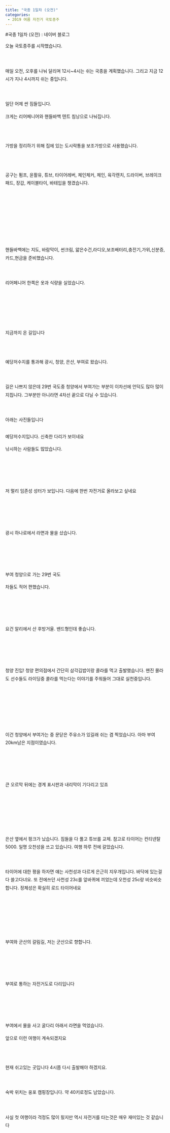 ```yaml
---
title: "국종 1일차 (오전)"
categories:
 - 2019 여름 자전거 국토종주
---
```

#국종 1일차 (오전) : 네이버 블로그
<div class="wrap_rabbit pcol2 _param(1) _postViewArea221568734656" id="post-view221568734656">
<!-- Rabbit HTML --><div class="se-viewer se-theme-default" lang="ko-KR">
<!-- SE_DOC_HEADER_END -->
<div class="se-main-container">
<div class="se-component se-text se-l-default" id="SE-70ac5d70-9574-11e9-b916-510e45e33c70">
<div class="se-component-content">
<div class="se-section se-section-text se-l-default">
<div class="se-module se-module-text"><!-- SE-TEXT { --><p class="se-text-paragraph se-text-paragraph-align-" id="SE-cd93a4c9-9578-11e9-b916-fb7c67facc2d" style="line-height:1.8;"><span class="se-fs- se-ff-" id="SE-f0e3417f-9578-11e9-b916-93fc4c76f9e1" style="">오늘 국토종주를 시작했습니다.</span></p><!-- } SE-TEXT --><!-- SE-TEXT { --><p class="se-text-paragraph se-text-paragraph-align-" id="SE-cd93a4ca-9578-11e9-b916-21fd375de911" style="line-height:1.8;"><span class="se-fs- se-ff-" id="SE-f0e34180-9578-11e9-b916-8d48695a73b2" style="">​</span></p><!-- } SE-TEXT --><!-- SE-TEXT { --><p class="se-text-paragraph se-text-paragraph-align-" id="SE-cd93a4cb-9578-11e9-b916-e550786c0b76" style="line-height:1.8;"><span class="se-fs- se-ff-" id="SE-f0e34181-9578-11e9-b916-517109d19d25" style="">매일 오전, 오후를 나눠 달리며 12시~4시는 쉬는 국종을 계획했습니다. 그리고 지금 12시가 지나 4시까지 쉬는 중입니다.</span></p><!-- } SE-TEXT --><!-- SE-TEXT { --><p class="se-text-paragraph se-text-paragraph-align-" id="SE-cd93a4cc-9578-11e9-b916-93d128e01814" style="line-height:1.8;"><span class="se-fs- se-ff-" id="SE-f0e34182-9578-11e9-b916-279fa4c99f57" style="">​</span></p><!-- } SE-TEXT --><!-- SE-TEXT { --><p class="se-text-paragraph se-text-paragraph-align-" id="SE-cd93a4cd-9578-11e9-b916-6d3f665ee169" style="line-height:1.8;"><span class="se-fs- se-ff-" id="SE-f0e36893-9578-11e9-b916-b532edc3ffe7" style="">일단 어제 싼 짐들입니다.</span></p><!-- } SE-TEXT --><!-- SE-TEXT { --><p class="se-text-paragraph se-text-paragraph-align-" id="SE-ca3e1099-9578-11e9-b916-89c071687af5" style="line-height:1.8;"><span class="se-fs- se-ff-" id="SE-f0e36894-9578-11e9-b916-5dc8eb824347" style="">크게는 리어페니어와 핸들바백 텐트 침낭으로 나눠집니다.</span></p><!-- } SE-TEXT --></div>
</div>
</div>
</div> <div class="se-component se-image se-l-default" id="SE-6f2e970b-9574-11e9-b916-593839b1abb2">
<div class="se-component-content se-component-content-fit">
<div class="se-section se-section-image se-l-default se-section-align-">
<a class="se-module se-module-image __se_image_link __se_link" data-linkdata='{"id" : "SE-6f2e970b-9574-11e9-b916-593839b1abb2", "src" : "https://postfiles.pstatic.net/MjAxOTA2MjNfMjYw/MDAxNTYxMjY3NzY0MDE5.tsZNor87NUztt7p4k_Q4Jb5D3yaNSoIHESNFOvZ61HAg.9hQ6IzOU3wivWzb40ZtzPUpx8XrFfLVrT4DrSitHlTkg.JPEG.dls32208/20190622_230708.jpg", "linkUse" : "false", "link" : ""}' data-linktype="img" href="#" onclick="return false;" style=" ">
<img alt="" class="se-image-resource" data-height="506" data-lazy-src="https://postfiles.pstatic.net/MjAxOTA2MjNfMjYw/MDAxNTYxMjY3NzY0MDE5.tsZNor87NUztt7p4k_Q4Jb5D3yaNSoIHESNFOvZ61HAg.9hQ6IzOU3wivWzb40ZtzPUpx8XrFfLVrT4DrSitHlTkg.JPEG.dls32208/20190622_230708.jpg?type=w966" data-width="900" src="https://raw.githubusercontent.com/rage147-OwO/rage147-OwO.github.io/master/_images/images/2023-01-18국종 1일차 (오전)/0.jpg">
</a> </div>
</div>
</div> <div class="se-component se-text se-l-default" id="SE-e794bbeb-9574-11e9-b916-03cc31fae914">
<div class="se-component-content">
<div class="se-section se-section-text se-l-default">
<div class="se-module se-module-text"><!-- SE-TEXT { --><p class="se-text-paragraph se-text-paragraph-align-" id="SE-ca3ed3eb-9578-11e9-b916-c9d22a446337" style="line-height:1.8;"><span class="se-fs- se-ff-" id="SE-f0e3ddc5-9578-11e9-b916-35224829ff65" style="">​</span></p><!-- } SE-TEXT --><!-- SE-TEXT { --><p class="se-text-paragraph se-text-paragraph-align-" id="SE-f0e3ddc7-9578-11e9-b916-51f9c7b86590" style="line-height:1.8;"><span class="se-fs- se-ff-" id="SE-f0e3ddc6-9578-11e9-b916-311af63f2821" style="">가방을 정리하기 위해 집에 있는 도시락통을 보조가방으로 사용했습니다.</span></p><!-- } SE-TEXT --><!-- SE-TEXT { --><p class="se-text-paragraph se-text-paragraph-align-" id="SE-f0e3ddc9-9578-11e9-b916-a17f2e33fc4f" style="line-height:1.8;"><span class="se-fs- se-ff-" id="SE-f0e3ddc8-9578-11e9-b916-a77092971b4c" style="">​</span></p><!-- } SE-TEXT --></div>
</div>
</div>
</div> <div class="se-component se-image se-l-default" id="SE-e7924aea-9574-11e9-b916-37cdfd3c1903">
<div class="se-component-content se-component-content-fit">
<div class="se-section se-section-image se-l-default se-section-align-">
<a class="se-module se-module-image __se_image_link __se_link" data-linkdata='{"id" : "SE-e7924aea-9574-11e9-b916-37cdfd3c1903", "src" : "https://postfiles.pstatic.net/MjAxOTA2MjNfMTU5/MDAxNTYxMjY3NzY1MTY1.qzcMdt0jgoVVYoJ8pnU8JhD8rdZKygCHvVCeHbM81zAg.Pkq_Ka5EIn9YaS2Zcxndn6v4OwNOqa0Nep0i8ZylgLwg.JPEG.dls32208/20190622_230726.jpg", "linkUse" : "false", "link" : ""}' data-linktype="img" href="#" onclick="return false;" style=" ">
<img alt="" class="se-image-resource" data-height="506" data-lazy-src="https://postfiles.pstatic.net/MjAxOTA2MjNfMTU5/MDAxNTYxMjY3NzY1MTY1.qzcMdt0jgoVVYoJ8pnU8JhD8rdZKygCHvVCeHbM81zAg.Pkq_Ka5EIn9YaS2Zcxndn6v4OwNOqa0Nep0i8ZylgLwg.JPEG.dls32208/20190622_230726.jpg?type=w966" data-width="900" src="https://raw.githubusercontent.com/rage147-OwO/rage147-OwO.github.io/master/_images/images/2023-01-18국종 1일차 (오전)/1.jpg">
</a> </div>
</div>
</div> <div class="se-component se-text se-l-default" id="SE-2c2a69fe-9575-11e9-b916-f3e5d9475fdb">
<div class="se-component-content">
<div class="se-section se-section-text se-l-default">
<div class="se-module se-module-text"><!-- SE-TEXT { --><p class="se-text-paragraph se-text-paragraph-align-" id="SE-cd9ec862-9578-11e9-b916-b77dd29618d2" style="line-height:1.8;"><span class="se-fs- se-ff-" id="SE-f0e452fa-9578-11e9-b916-a3b4b479fca5" style="">공구는 펌프, 윤활유, 튜브, 타이어레버, 체인체커, 체인, 육각렌치, 드라이버, 브레이크 패드, 장갑, 케이블타이, 바테입을 챙겼습니다.</span></p><!-- } SE-TEXT --><!-- SE-TEXT { --><p class="se-text-paragraph se-text-paragraph-align-" id="SE-cd9ec863-9578-11e9-b916-f3ec7655eb94" style="line-height:1.8;"><span class="se-fs- se-ff-" id="SE-f0e452fb-9578-11e9-b916-5102fc228a4b" style="">​</span></p><!-- } SE-TEXT --><!-- SE-TEXT { --><p class="se-text-paragraph se-text-paragraph-align-" id="SE-ca3f9745-9578-11e9-b916-c17598fee1cf" style="line-height:1.8;"><span class="se-fs- se-ff-" id="SE-f0e452fc-9578-11e9-b916-3db4e283d488" style="">​</span></p><!-- } SE-TEXT --><!-- SE-TEXT { --><p class="se-text-paragraph se-text-paragraph-align-" id="SE-f0e452fe-9578-11e9-b916-abd48c38a8e8" style="line-height:1.8;"><span class="se-fs- se-ff-" id="SE-f0e452fd-9578-11e9-b916-abacd2945b03" style="">​</span></p><!-- } SE-TEXT --><!-- SE-TEXT { --><p class="se-text-paragraph se-text-paragraph-align-" id="SE-f0e45300-9578-11e9-b916-a90c297e291f" style="line-height:1.8;"><span class="se-fs- se-ff-" id="SE-f0e452ff-9578-11e9-b916-1bec44aa1cfb" style="">​</span></p><!-- } SE-TEXT --></div>
</div>
</div>
</div> <div class="se-component se-image se-l-default" id="SE-2c27aadd-9575-11e9-b916-897f7a8324a9">
<div class="se-component-content se-component-content-fit">
<div class="se-section se-section-image se-l-default se-section-align-">
<a class="se-module se-module-image __se_image_link __se_link" data-linkdata='{"id" : "SE-2c27aadd-9575-11e9-b916-897f7a8324a9", "src" : "https://postfiles.pstatic.net/MjAxOTA2MjNfNjkg/MDAxNTYxMjY3NzY2NTA5.-sEv4j1JwF_alUD3ki6T33EvI70pSzf4QnT0VOazjocg.DUCqgNjiqtK3VhzZ1KPnkyF2Rliwm5pqyBDrdv3S4vog.JPEG.dls32208/20190622_230740.jpg", "linkUse" : "false", "link" : ""}' data-linktype="img" href="#" onclick="return false;" style=" ">
<img alt="" class="se-image-resource" data-height="506" data-lazy-src="https://postfiles.pstatic.net/MjAxOTA2MjNfNjkg/MDAxNTYxMjY3NzY2NTA5.-sEv4j1JwF_alUD3ki6T33EvI70pSzf4QnT0VOazjocg.DUCqgNjiqtK3VhzZ1KPnkyF2Rliwm5pqyBDrdv3S4vog.JPEG.dls32208/20190622_230740.jpg?type=w966" data-width="900" src="https://raw.githubusercontent.com/rage147-OwO/rage147-OwO.github.io/master/_images/images/2023-01-18국종 1일차 (오전)/2.jpg">
</a> </div>
</div>
</div> <div class="se-component se-text se-l-default" id="SE-82f99e11-9575-11e9-b916-d99198fbb91f">
<div class="se-component-content">
<div class="se-section se-section-text se-l-default">
<div class="se-module se-module-text"><!-- SE-TEXT { --><p class="se-text-paragraph se-text-paragraph-align-" id="SE-cd9fd9d6-9578-11e9-b916-bdc19caef679" style="line-height:1.8;"><span class="se-fs- se-ff-" id="SE-f0e4c831-9578-11e9-b916-2563ea16e5c1" style="">핸들바백에는 지도, 바람막이, 썬크림, 얇은수건,라디오,보조배터리,충전기,가위,신분증,카드,현금을 준비했습니다.</span></p><!-- } SE-TEXT --><!-- SE-TEXT { --><p class="se-text-paragraph se-text-paragraph-align-" id="SE-cd9fd9d7-9578-11e9-b916-7f07474db780" style="line-height:1.8;"><span class="se-fs- se-ff-" id="SE-f0e4c832-9578-11e9-b916-ef86c498b7f3" style="">​</span></p><!-- } SE-TEXT --><!-- SE-TEXT { --><p class="se-text-paragraph se-text-paragraph-align-" id="SE-cd9fd9d8-9578-11e9-b916-c730c828b7d8" style="line-height:1.8;"><span class="se-fs- se-ff-" id="SE-f0e4c833-9578-11e9-b916-ebe1829d5e88" style="">리어페니어 한쪽은 옷과 식량을 실었습니다.</span></p><!-- } SE-TEXT --><!-- SE-TEXT { --><p class="se-text-paragraph se-text-paragraph-align-" id="SE-cd9fd9d9-9578-11e9-b916-8147fb597e8e" style="line-height:1.8;"><span class="se-fs- se-ff-" id="SE-f0e4c834-9578-11e9-b916-e71bf2c49d8f" style="">​</span></p><!-- } SE-TEXT --><!-- SE-TEXT { --><p class="se-text-paragraph se-text-paragraph-align-" id="SE-cd9fd9da-9578-11e9-b916-23c3a3164b18" style="line-height:1.8;"><span class="se-fs- se-ff-" id="SE-f0e4c835-9578-11e9-b916-47518d306234" style="">​</span></p><!-- } SE-TEXT --><!-- SE-TEXT { --><p class="se-text-paragraph se-text-paragraph-align-" id="SE-cd9fd9db-9578-11e9-b916-4980bfb493dc" style="line-height:1.8;"><span class="se-fs- se-ff-" id="SE-f0e4c836-9578-11e9-b916-fb43a11a43f3" style="">​</span></p><!-- } SE-TEXT --><!-- SE-TEXT { --><p class="se-text-paragraph se-text-paragraph-align-" id="SE-ca405aa7-9578-11e9-b916-996d648920f7" style="line-height:1.8;"><span class="se-fs- se-ff-" id="SE-f0e4ef47-9578-11e9-b916-c948fa899520" style="">지금까지 온 길입니다</span></p><!-- } SE-TEXT --></div>
</div>
</div>
</div> <div class="se-component se-image se-l-default" id="SE-82f75420-9575-11e9-b916-9981d5059d4a">
<div class="se-component-content se-component-content-fit">
<div class="se-section se-section-image se-l-default se-section-align-">
<a class="se-module se-module-image __se_image_link __se_link" data-linkdata='{"id" : "SE-82f75420-9575-11e9-b916-9981d5059d4a", "src" : "https://postfiles.pstatic.net/MjAxOTA2MjNfMjAz/MDAxNTYxMjY3NzY4MDIw.6WBLCNjs85Y3mmenuU73zboVgehWvrEf7ur3jF5NTK4g.3h4cqGTXVdpoA1U_9fWfebm0epww2cyK1RQuj6XH1V0g.JPEG.dls32208/Screenshot_20190623-141226_Strava.jpg", "linkUse" : "false", "link" : ""}' data-linktype="img" href="#" onclick="return false;" style=" ">
<img alt="" class="se-image-resource" data-height="1900" data-lazy-src="https://postfiles.pstatic.net/MjAxOTA2MjNfMjAz/MDAxNTYxMjY3NzY4MDIw.6WBLCNjs85Y3mmenuU73zboVgehWvrEf7ur3jF5NTK4g.3h4cqGTXVdpoA1U_9fWfebm0epww2cyK1RQuj6XH1V0g.JPEG.dls32208/Screenshot_20190623-141226_Strava.jpg?type=w966" data-width="900" src="https://raw.githubusercontent.com/rage147-OwO/rage147-OwO.github.io/master/_images/images/2023-01-18국종 1일차 (오전)/3.jpg">
</a> </div>
</div>
</div> <div class="se-component se-text se-l-default" id="SE-4d058e6d-9576-11e9-b916-4180f7c2fd85">
<div class="se-component-content">
<div class="se-section se-section-text se-l-default">
<div class="se-module se-module-text"><!-- SE-TEXT { --><p class="se-text-paragraph se-text-paragraph-align-" id="SE-cda1ae9e-9578-11e9-b916-615763e600e3" style="line-height:1.8;"><span class="se-fs- se-ff-" id="SE-f0e53d68-9578-11e9-b916-ef18b3d0da17" style="">​</span></p><!-- } SE-TEXT --><!-- SE-TEXT { --><p class="se-text-paragraph se-text-paragraph-align-" id="SE-cda1ae9f-9578-11e9-b916-d5442f0b07c8" style="line-height:1.8;"><span class="se-fs- se-ff-" id="SE-f0e53d69-9578-11e9-b916-51b3fc8e7b49" style="">예당저수지를 통과해 광시, 청양, 은산, 부여로 왔습니다.</span></p><!-- } SE-TEXT --><!-- SE-TEXT { --><p class="se-text-paragraph se-text-paragraph-align-" id="SE-cda1d5b0-9578-11e9-b916-0134d06cbdd3" style="line-height:1.8;"><span class="se-fs- se-ff-" id="SE-f0e53d6a-9578-11e9-b916-ef1255e9dfa0" style="">​</span></p><!-- } SE-TEXT --><!-- SE-TEXT { --><p class="se-text-paragraph se-text-paragraph-align-" id="SE-cda1d5b1-9578-11e9-b916-1d2bdb74fd48" style="line-height:1.8;"><span class="se-fs- se-ff-" id="SE-f0e53d6b-9578-11e9-b916-bf54f32f0ec9" style="">길은 나쁘지 않은데 29번 국도중 청양에서 부여가는 부분이 이차선에 언덕도 많아 많이 지칩니다. 그부분만 아니라면 4차선 끝으로 다닐 수 있습니다.</span></p><!-- } SE-TEXT --><!-- SE-TEXT { --><p class="se-text-paragraph se-text-paragraph-align-" id="SE-cda1d5b2-9578-11e9-b916-c5ae4ca8d25b" style="line-height:1.8;"><span class="se-fs- se-ff-" id="SE-f0e5647c-9578-11e9-b916-81bc60b3b9df" style="">​</span></p><!-- } SE-TEXT --><!-- SE-TEXT { --><p class="se-text-paragraph se-text-paragraph-align-" id="SE-ca411e03-9578-11e9-b916-85fe8e67722d" style="line-height:1.8;"><span class="se-fs- se-ff-" id="SE-f0e5647d-9578-11e9-b916-db6d300539bb" style="">아래는 사진들입니다</span></p><!-- } SE-TEXT --></div>
</div>
</div>
</div> <div class="se-component se-image se-l-default" id="SE-4d016fad-9576-11e9-b916-e5e97be71e27">
<div class="se-component-content se-component-content-fit">
<div class="se-section se-section-image se-l-default se-section-align-">
<a class="se-module se-module-image __se_image_link __se_link" data-linkdata='{"id" : "SE-4d016fad-9576-11e9-b916-e5e97be71e27", "src" : "https://postfiles.pstatic.net/MjAxOTA2MjNfNzYg/MDAxNTYxMjY3NzY5MzI3.CORRF-TGTOQE1SzD-NWF6X8-9kT0nScwTUK3GK5jm88g.KIEDHWQ0zjbMdRw1oO89wT70Y0D1IoOlnZFqMdfYbZog.JPEG.dls32208/20190623_081829.jpg", "linkUse" : "false", "link" : ""}' data-linktype="img" href="#" onclick="return false;" style=" ">
<img alt="" class="se-image-resource" data-height="506" data-lazy-src="https://postfiles.pstatic.net/MjAxOTA2MjNfNzYg/MDAxNTYxMjY3NzY5MzI3.CORRF-TGTOQE1SzD-NWF6X8-9kT0nScwTUK3GK5jm88g.KIEDHWQ0zjbMdRw1oO89wT70Y0D1IoOlnZFqMdfYbZog.JPEG.dls32208/20190623_081829.jpg?type=w966" data-width="900" src="https://raw.githubusercontent.com/rage147-OwO/rage147-OwO.github.io/master/_images/images/2023-01-18국종 1일차 (오전)/4.jpg"/>
</a> </div>
</div>
</div> <div class="se-component se-text se-l-default" id="SE-50546bbe-9576-11e9-b916-67e883fdb30d">
<div class="se-component-content">
<div class="se-section se-section-text se-l-default">
<div class="se-module se-module-text"><!-- SE-TEXT { --><p class="se-text-paragraph se-text-paragraph-align-" id="SE-cda4e2f5-9578-11e9-b916-29d4129ba238" style="line-height:1.8;"><span class="se-fs- se-ff-" id="SE-f0e5b29e-9578-11e9-b916-391eef5f2713" style="">예당저수지입니다. 신축한 다리가 보이네요</span></p><!-- } SE-TEXT --><!-- SE-TEXT { --><p class="se-text-paragraph se-text-paragraph-align-" id="SE-ca41ba47-9578-11e9-b916-c97fb1e8d62c" style="line-height:1.8;"><span class="se-fs- se-ff-" id="SE-f0e5b29f-9578-11e9-b916-a9983cbcb238" style="">낚시하는 사람들도 많았습니다.</span></p><!-- } SE-TEXT --><!-- SE-TEXT { --><p class="se-text-paragraph se-text-paragraph-align-" id="SE-f0e5b2a1-9578-11e9-b916-0101f1daa041" style="line-height:1.8;"><span class="se-fs- se-ff-" id="SE-f0e5b2a0-9578-11e9-b916-a90196feb04a" style="">​</span></p><!-- } SE-TEXT --><!-- SE-TEXT { --><p class="se-text-paragraph se-text-paragraph-align-" id="SE-f0e5b2a3-9578-11e9-b916-a512aa1db3a1" style="line-height:1.8;"><span class="se-fs- se-ff-" id="SE-f0e5b2a2-9578-11e9-b916-c7e54cb647f9" style="">​</span></p><!-- } SE-TEXT --></div>
</div>
</div>
</div> <div class="se-component se-image se-l-default" id="SE-4d01bdce-9576-11e9-b916-ad2870e67d04">
<div class="se-component-content se-component-content-fit">
<div class="se-section se-section-image se-l-default se-section-align-">
<a class="se-module se-module-image __se_image_link __se_link" data-linkdata='{"id" : "SE-4d01bdce-9576-11e9-b916-ad2870e67d04", "src" : "https://postfiles.pstatic.net/MjAxOTA2MjNfMjky/MDAxNTYxMjY3NzcwNjUx.-5WwwVWlez0-TxKgKzuHd9YrPPph04QvMFu23vttWeYg.XiE6Tzz3krf2vV6xzLImVMbP5cRLlCSKg6SvKQwtqFgg.JPEG.dls32208/20190623_083724.jpg", "linkUse" : "false", "link" : ""}' data-linktype="img" href="#" onclick="return false;" style=" ">
<img alt="" class="se-image-resource" data-height="506" data-lazy-src="https://postfiles.pstatic.net/MjAxOTA2MjNfMjky/MDAxNTYxMjY3NzcwNjUx.-5WwwVWlez0-TxKgKzuHd9YrPPph04QvMFu23vttWeYg.XiE6Tzz3krf2vV6xzLImVMbP5cRLlCSKg6SvKQwtqFgg.JPEG.dls32208/20190623_083724.jpg?type=w966" data-width="900" src="https://raw.githubusercontent.com/rage147-OwO/rage147-OwO.github.io/master/_images/images/2023-01-18국종 1일차 (오전)/5.jpg"/>
</a> </div>
</div>
</div> <div class="se-component se-text se-l-default" id="SE-6c5574cb-9576-11e9-b916-0d143dfaefbb">
<div class="se-component-content">
<div class="se-section se-section-text se-l-default">
<div class="se-module se-module-text"><!-- SE-TEXT { --><p class="se-text-paragraph se-text-paragraph-align-" id="SE-ca422f7d-9578-11e9-b916-a93b2b65ecc5" style="line-height:1.8;"><span class="se-fs- se-ff-" id="SE-f0e600c4-9578-11e9-b916-67bd11aacd66" style="">저 멀리 임존성 성터가 보입니다. 다음에 한번 자전거로 올라보고 싶네요</span></p><!-- } SE-TEXT --><!-- SE-TEXT { --><p class="se-text-paragraph se-text-paragraph-align-" id="SE-f0e627d6-9578-11e9-b916-952fdfc1bc94" style="line-height:1.8;"><span class="se-fs- se-ff-" id="SE-f0e627d5-9578-11e9-b916-91e21b7afa0a" style="">​</span></p><!-- } SE-TEXT --><!-- SE-TEXT { --><p class="se-text-paragraph se-text-paragraph-align-" id="SE-f0e627d8-9578-11e9-b916-e14d6012e8dc" style="line-height:1.8;"><span class="se-fs- se-ff-" id="SE-f0e627d7-9578-11e9-b916-9fa846bb6cad" style="">​</span></p><!-- } SE-TEXT --></div>
</div>
</div>
</div> <div class="se-component se-image se-l-default" id="SE-4d01e4df-9576-11e9-b916-0300d350125b">
<div class="se-component-content se-component-content-fit">
<div class="se-section se-section-image se-l-default se-section-align-">
<a class="se-module se-module-image __se_image_link __se_link" data-linkdata='{"id" : "SE-4d01e4df-9576-11e9-b916-0300d350125b", "src" : "https://postfiles.pstatic.net/MjAxOTA2MjNfMTEy/MDAxNTYxMjY3NzcyMDM4.FvXknN4ZpSwbXEca7p3euzsAX-nlVCnA3fXqwF4ZiDQg.H93ZaJLb0RfNyuA82G9w8wN9SSRzwVklK-DLWnFc1Kcg.JPEG.dls32208/20190623_090332.jpg", "linkUse" : "false", "link" : ""}' data-linktype="img" href="#" onclick="return false;" style=" ">
<img alt="" class="se-image-resource" data-height="506" data-lazy-src="https://postfiles.pstatic.net/MjAxOTA2MjNfMTEy/MDAxNTYxMjY3NzcyMDM4.FvXknN4ZpSwbXEca7p3euzsAX-nlVCnA3fXqwF4ZiDQg.H93ZaJLb0RfNyuA82G9w8wN9SSRzwVklK-DLWnFc1Kcg.JPEG.dls32208/20190623_090332.jpg?type=w966" data-width="900" src="https://raw.githubusercontent.com/rage147-OwO/rage147-OwO.github.io/master/_images/images/2023-01-18국종 1일차 (오전)/6.jpg"/>
</a> </div>
</div>
</div> <div class="se-component se-text se-l-default" id="SE-836d521e-9576-11e9-b916-094278f69286">
<div class="se-component-content">
<div class="se-section se-section-text se-l-default">
<div class="se-module se-module-text"><!-- SE-TEXT { --><p class="se-text-paragraph se-text-paragraph-align-" id="SE-ca42cbc3-9578-11e9-b916-19dc16def60e" style="line-height:1.8;"><span class="se-fs- se-ff-" id="SE-f0e675f9-9578-11e9-b916-1920fba67b35" style="">광시 하나로에서 라면과 물을 샀습니다.</span></p><!-- } SE-TEXT --><!-- SE-TEXT { --><p class="se-text-paragraph se-text-paragraph-align-" id="SE-f0e675fb-9578-11e9-b916-fd9d0a001b06" style="line-height:1.8;"><span class="se-fs- se-ff-" id="SE-f0e675fa-9578-11e9-b916-57e93dc64978" style="">​</span></p><!-- } SE-TEXT --><!-- SE-TEXT { --><p class="se-text-paragraph se-text-paragraph-align-" id="SE-f0e675fd-9578-11e9-b916-2359b30c95eb" style="line-height:1.8;"><span class="se-fs- se-ff-" id="SE-f0e675fc-9578-11e9-b916-090f08791ee4" style="">​</span></p><!-- } SE-TEXT --></div>
</div>
</div>
</div> <div class="se-component se-image se-l-default" id="SE-4d020bf0-9576-11e9-b916-37e8237b2de0">
<div class="se-component-content se-component-content-fit">
<div class="se-section se-section-image se-l-default se-section-align-">
<a class="se-module se-module-image __se_image_link __se_link" data-linkdata='{"id" : "SE-4d020bf0-9576-11e9-b916-37e8237b2de0", "src" : "https://postfiles.pstatic.net/MjAxOTA2MjNfMTI4/MDAxNTYxMjY3NzczODI3.c3UD3__c-vnr2q96A8DefDKe7mFVEKaXyJnIsKTT52Eg.N60Ujueo1epl-_8Z_UY7Nd99_oPtTufGQEfDgnImSQAg.JPEG.dls32208/20190623_091424.jpg", "linkUse" : "false", "link" : ""}' data-linktype="img" href="#" onclick="return false;" style=" ">
<img alt="" class="se-image-resource" data-height="1600" data-lazy-src="https://postfiles.pstatic.net/MjAxOTA2MjNfMTI4/MDAxNTYxMjY3NzczODI3.c3UD3__c-vnr2q96A8DefDKe7mFVEKaXyJnIsKTT52Eg.N60Ujueo1epl-_8Z_UY7Nd99_oPtTufGQEfDgnImSQAg.JPEG.dls32208/20190623_091424.jpg?type=w966" data-width="900" src="https://raw.githubusercontent.com/rage147-OwO/rage147-OwO.github.io/master/_images/images/2023-01-18국종 1일차 (오전)/7.jpg"/>
</a> </div>
</div>
</div> <div class="se-component se-text se-l-default" id="SE-af625f83-9576-11e9-b916-c97d48815e93">
<div class="se-component-content">
<div class="se-section se-section-text se-l-default">
<div class="se-module se-module-text"><!-- SE-TEXT { --><p class="se-text-paragraph se-text-paragraph-align-" id="SE-cdab4b9c-9578-11e9-b916-0d1c3760c6b2" style="line-height:1.8;"><span class="se-fs- se-ff-" id="SE-f0e6c41e-9578-11e9-b916-0b0853cd588c" style="">부여 청양으로 가는 29번 국도</span></p><!-- } SE-TEXT --><!-- SE-TEXT { --><p class="se-text-paragraph se-text-paragraph-align-" id="SE-ca4340fb-9578-11e9-b916-39494a9f70f9" style="line-height:1.8;"><span class="se-fs- se-ff-" id="SE-f0e6eb2f-9578-11e9-b916-a9a1f453ab0a" style="">차들도 적어 편했습니다.</span></p><!-- } SE-TEXT --><!-- SE-TEXT { --><p class="se-text-paragraph se-text-paragraph-align-" id="SE-f0e6eb31-9578-11e9-b916-eb792d2d4944" style="line-height:1.8;"><span class="se-fs- se-ff-" id="SE-f0e6eb30-9578-11e9-b916-e983f5076920" style="">​</span></p><!-- } SE-TEXT --><!-- SE-TEXT { --><p class="se-text-paragraph se-text-paragraph-align-" id="SE-f0e6eb33-9578-11e9-b916-7dbb7494fdbf" style="line-height:1.8;"><span class="se-fs- se-ff-" id="SE-f0e6eb32-9578-11e9-b916-7307a188fa2a" style="">​</span></p><!-- } SE-TEXT --></div>
</div>
</div>
</div> <div class="se-component se-image se-l-default" id="SE-4d025a11-9576-11e9-b916-e308f02ff2fb">
<div class="se-component-content se-component-content-fit">
<div class="se-section se-section-image se-l-default se-section-align-">
<a class="se-module se-module-image __se_image_link __se_link" data-linkdata='{"id" : "SE-4d025a11-9576-11e9-b916-e308f02ff2fb", "src" : "https://postfiles.pstatic.net/MjAxOTA2MjNfMTEz/MDAxNTYxMjY3Nzc1ODIz.QysczJ_nfioeCGKCd7jR84fGmtvPOenUPu101Q6oPN4g.7Vy1vddhtOJhhq5EagGjeedA1WTkOffqCme6P7j1ytwg.JPEG.dls32208/20190623_091531.jpg", "linkUse" : "false", "link" : ""}' data-linktype="img" href="#" onclick="return false;" style=" ">
<img alt="" class="se-image-resource" data-height="1600" data-lazy-src="https://postfiles.pstatic.net/MjAxOTA2MjNfMTEz/MDAxNTYxMjY3Nzc1ODIz.QysczJ_nfioeCGKCd7jR84fGmtvPOenUPu101Q6oPN4g.7Vy1vddhtOJhhq5EagGjeedA1WTkOffqCme6P7j1ytwg.JPEG.dls32208/20190623_091531.jpg?type=w966" data-width="900" src="https://raw.githubusercontent.com/rage147-OwO/rage147-OwO.github.io/master/_images/images/2023-01-18국종 1일차 (오전)/8.jpg"/>
</a> </div>
</div>
</div> <div class="se-component se-text se-l-default" id="SE-d390277a-9576-11e9-b916-b5d359e3142a">
<div class="se-component-content">
<div class="se-section se-section-text se-l-default">
<div class="se-module se-module-text"><!-- SE-TEXT { --><p class="se-text-paragraph se-text-paragraph-align-" id="SE-ca43b631-9578-11e9-b916-591380363824" style="line-height:1.8;"><span class="se-fs- se-ff-" id="SE-f0e73854-9578-11e9-b916-af28b8cf1f40" style="">요건 알리에서 산 후방거울. 밴드형인데 좋습니다.</span></p><!-- } SE-TEXT --><!-- SE-TEXT { --><p class="se-text-paragraph se-text-paragraph-align-" id="SE-f0e73856-9578-11e9-b916-c3158c6a738d" style="line-height:1.8;"><span class="se-fs- se-ff-" id="SE-f0e73855-9578-11e9-b916-73c52a49d502" style="">​</span></p><!-- } SE-TEXT --><!-- SE-TEXT { --><p class="se-text-paragraph se-text-paragraph-align-" id="SE-f0e73858-9578-11e9-b916-9765ecaf102a" style="line-height:1.8;"><span class="se-fs- se-ff-" id="SE-f0e73857-9578-11e9-b916-d3d6f817d954" style="">​</span></p><!-- } SE-TEXT --></div>
</div>
</div>
</div> <div class="se-component se-image se-l-default" id="SE-4d028122-9576-11e9-b916-ff3ada3777bc">
<div class="se-component-content se-component-content-fit">
<div class="se-section se-section-image se-l-default se-section-align-">
<a class="se-module se-module-image __se_image_link __se_link" data-linkdata='{"id" : "SE-4d028122-9576-11e9-b916-ff3ada3777bc", "src" : "https://postfiles.pstatic.net/MjAxOTA2MjNfMTQ5/MDAxNTYxMjY3Nzc3Nzc3.CBAdxNUxTPSiuVF-sa2LJyurW3ZmPIS6bZIIMGfKo8Yg.QOYr-uZAvWYlbVfkKITe2SyHGbooN2rz7CNFHnjphuog.JPEG.dls32208/20190623_091755.jpg", "linkUse" : "false", "link" : ""}' data-linktype="img" href="#" onclick="return false;" style=" ">
<img alt="" class="se-image-resource" data-height="1600" data-lazy-src="https://postfiles.pstatic.net/MjAxOTA2MjNfMTQ5/MDAxNTYxMjY3Nzc3Nzc3.CBAdxNUxTPSiuVF-sa2LJyurW3ZmPIS6bZIIMGfKo8Yg.QOYr-uZAvWYlbVfkKITe2SyHGbooN2rz7CNFHnjphuog.JPEG.dls32208/20190623_091755.jpg?type=w966" data-width="900" src="https://raw.githubusercontent.com/rage147-OwO/rage147-OwO.github.io/master/_images/images/2023-01-18국종 1일차 (오전)/9.jpg"/>
</a> </div>
</div>
</div> <div class="se-component se-text se-l-default" id="SE-f4d68697-9576-11e9-b916-db6ce7667ece">
<div class="se-component-content">
<div class="se-section se-section-text se-l-default">
<div class="se-module se-module-text"><!-- SE-TEXT { --><p class="se-text-paragraph se-text-paragraph-align-" id="SE-ca445277-9578-11e9-b916-07c398703248" style="line-height:1.8;"><span class="se-fs- se-ff-" id="SE-f0e78679-9578-11e9-b916-a5563e164452" style="">청양 진입! 청양 편의점에서 간단히 삼각김밥이랑 콜라를 먹고 출발했습니다. 왠진 몰라도 선수들도 라이딩중 콜라를 먹는다는 이야기를 주워들어 그대로 실천중입니다.</span></p><!-- } SE-TEXT --><!-- SE-TEXT { --><p class="se-text-paragraph se-text-paragraph-align-" id="SE-f0e7867b-9578-11e9-b916-99cfb2456482" style="line-height:1.8;"><span class="se-fs- se-ff-" id="SE-f0e7867a-9578-11e9-b916-193839dc3747" style="">​</span></p><!-- } SE-TEXT --><!-- SE-TEXT { --><p class="se-text-paragraph se-text-paragraph-align-" id="SE-f0e7867d-9578-11e9-b916-bd77ec0f6083" style="line-height:1.8;"><span class="se-fs- se-ff-" id="SE-f0e7867c-9578-11e9-b916-ef7987fb2972" style="">​</span></p><!-- } SE-TEXT --></div>
</div>
</div>
</div> <div class="se-component se-image se-l-default" id="SE-4d02a834-9576-11e9-b916-1bdf704f5d08">
<div class="se-component-content se-component-content-fit">
<div class="se-section se-section-image se-l-default se-section-align-">
<a class="se-module se-module-image __se_image_link __se_link" data-linkdata='{"id" : "SE-4d02a834-9576-11e9-b916-1bdf704f5d08", "src" : "https://postfiles.pstatic.net/MjAxOTA2MjNfMTM2/MDAxNTYxMjY3Nzc5MDkz.S1BzhNxJRS8XtCvkwwC9xrRK7Vhs7CGzvpn7uCh1HZ0g.k-sHnmIB5BlKGpnWl6m7vJkT9c6QQp510tqNGY5aOvwg.JPEG.dls32208/20190623_103824.jpg", "linkUse" : "false", "link" : ""}' data-linktype="img" href="#" onclick="return false;" style=" ">
<img alt="" class="se-image-resource" data-height="506" data-lazy-src="https://postfiles.pstatic.net/MjAxOTA2MjNfMTM2/MDAxNTYxMjY3Nzc5MDkz.S1BzhNxJRS8XtCvkwwC9xrRK7Vhs7CGzvpn7uCh1HZ0g.k-sHnmIB5BlKGpnWl6m7vJkT9c6QQp510tqNGY5aOvwg.JPEG.dls32208/20190623_103824.jpg?type=w966" data-width="900" src="https://raw.githubusercontent.com/rage147-OwO/rage147-OwO.github.io/master/_images/images/2023-01-18국종 1일차 (오전)/10.jpg"/>
</a> </div>
</div>
</div> <div class="se-component se-text se-l-default" id="SE-2f3eead4-9577-11e9-b916-27edeb197721">
<div class="se-component-content">
<div class="se-section se-section-text se-l-default">
<div class="se-module se-module-text"><!-- SE-TEXT { --><p class="se-text-paragraph se-text-paragraph-align-" id="SE-f0e7d49f-9578-11e9-b916-a50f8cea0366" style=""><span class="se-fs- se-ff-" id="SE-f0e7d49e-9578-11e9-b916-f3138e9899e0" style="">​</span></p><!-- } SE-TEXT --></div>
</div>
</div>
</div> <div class="se-component se-image se-l-default" id="SE-4d02cf45-9576-11e9-b916-7fc5ba580b9a">
<div class="se-component-content se-component-content-fit">
<div class="se-section se-section-image se-l-default se-section-align-">
<a class="se-module se-module-image __se_image_link __se_link" data-linkdata='{"id" : "SE-4d02cf45-9576-11e9-b916-7fc5ba580b9a", "src" : "https://postfiles.pstatic.net/MjAxOTA2MjNfMjg5/MDAxNTYxMjY3NzgwNjAy.PsVouzUWasOl6nlOzkkT6OqhD-pWMWEfxlRKRG81Z48g.LZ2ykdK8zywUfbMyNHXuvopWZOPeYujcCf0uU8LGfRgg.JPEG.dls32208/20190623_103932.jpg", "linkUse" : "false", "link" : ""}' data-linktype="img" href="#" onclick="return false;" style=" ">
<img alt="" class="se-image-resource" data-height="1600" data-lazy-src="https://postfiles.pstatic.net/MjAxOTA2MjNfMjg5/MDAxNTYxMjY3NzgwNjAy.PsVouzUWasOl6nlOzkkT6OqhD-pWMWEfxlRKRG81Z48g.LZ2ykdK8zywUfbMyNHXuvopWZOPeYujcCf0uU8LGfRgg.JPEG.dls32208/20190623_103932.jpg?type=w966" data-width="900" src="https://raw.githubusercontent.com/rage147-OwO/rage147-OwO.github.io/master/_images/images/2023-01-18국종 1일차 (오전)/11.jpg"/>
</a> </div>
</div>
</div> <div class="se-component se-image se-l-default" id="SE-4d02f656-9576-11e9-b916-b3f221293324">
<div class="se-component-content se-component-content-fit">
<div class="se-section se-section-image se-l-default se-section-align-">
<a class="se-module se-module-image __se_image_link __se_link" data-linkdata='{"id" : "SE-4d02f656-9576-11e9-b916-b3f221293324", "src" : "https://postfiles.pstatic.net/MjAxOTA2MjNfMjAw/MDAxNTYxMjY3NzgyMzcw.23nvLGU9HYDc9hJhgn9R4gjO-LB2ftZA44rJIIDzII8g.WndBEImkpMA1srU4V3MUyy7phANDIvDT3IMp8Gw75-4g.JPEG.dls32208/20190623_103935.jpg", "linkUse" : "false", "link" : ""}' data-linktype="img" href="#" onclick="return false;" style=" ">
<img alt="" class="se-image-resource" data-height="1600" data-lazy-src="https://postfiles.pstatic.net/MjAxOTA2MjNfMjAw/MDAxNTYxMjY3NzgyMzcw.23nvLGU9HYDc9hJhgn9R4gjO-LB2ftZA44rJIIDzII8g.WndBEImkpMA1srU4V3MUyy7phANDIvDT3IMp8Gw75-4g.JPEG.dls32208/20190623_103935.jpg?type=w966" data-width="900" src="https://raw.githubusercontent.com/rage147-OwO/rage147-OwO.github.io/master/_images/images/2023-01-18국종 1일차 (오전)/12.jpg"/>
</a> </div>
</div>
</div> <div class="se-component se-text se-l-default" id="SE-46754d37-9577-11e9-b916-951a4fdd0033">
<div class="se-component-content">
<div class="se-section se-section-text se-l-default">
<div class="se-module se-module-text"><!-- SE-TEXT { --><p class="se-text-paragraph se-text-paragraph-align-" id="SE-ca458aff-9578-11e9-b916-c3a82e4c589b" style="line-height:1.8;"><span class="se-fs- se-ff-" id="SE-f0e870e0-9578-11e9-b916-5398eb04513d" style="">이건 청양에서 부여가는 중 문닫은 주유소가 있길래 쉬는 겸 찍었습니다. 아마 부여 20km남은 지점이였습니다.</span></p><!-- } SE-TEXT --><!-- SE-TEXT { --><p class="se-text-paragraph se-text-paragraph-align-" id="SE-f0e870e2-9578-11e9-b916-2b343da7f6d2" style="line-height:1.8;"><span class="se-fs- se-ff-" id="SE-f0e870e1-9578-11e9-b916-47fc177d592b" style="">​</span></p><!-- } SE-TEXT --><!-- SE-TEXT { --><p class="se-text-paragraph se-text-paragraph-align-" id="SE-f0e870e4-9578-11e9-b916-c593eedbcc86" style="line-height:1.8;"><span class="se-fs- se-ff-" id="SE-f0e870e3-9578-11e9-b916-2b3c83befb05" style="">​</span></p><!-- } SE-TEXT --></div>
</div>
</div>
</div> <div class="se-component se-image se-l-default" id="SE-4d031d67-9576-11e9-b916-f5902a4a9bbb">
<div class="se-component-content se-component-content-fit">
<div class="se-section se-section-image se-l-default se-section-align-">
<a class="se-module se-module-image __se_image_link __se_link" data-linkdata='{"id" : "SE-4d031d67-9576-11e9-b916-f5902a4a9bbb", "src" : "https://postfiles.pstatic.net/MjAxOTA2MjNfMjE4/MDAxNTYxMjY3Nzg0MDQ2.yiwZpmlOpnJ2tIOsV_c_D4IVMy1aXglfJsw35eFglAIg.83FkXWp3hxp77XNCq-ECgLr8SHHCuTBx6NorUTuBvOEg.JPEG.dls32208/20190623_105046.jpg", "linkUse" : "false", "link" : ""}' data-linktype="img" href="#" onclick="return false;" style=" ">
<img alt="" class="se-image-resource" data-height="1600" data-lazy-src="https://postfiles.pstatic.net/MjAxOTA2MjNfMjE4/MDAxNTYxMjY3Nzg0MDQ2.yiwZpmlOpnJ2tIOsV_c_D4IVMy1aXglfJsw35eFglAIg.83FkXWp3hxp77XNCq-ECgLr8SHHCuTBx6NorUTuBvOEg.JPEG.dls32208/20190623_105046.jpg?type=w966" data-width="900" src="https://raw.githubusercontent.com/rage147-OwO/rage147-OwO.github.io/master/_images/images/2023-01-18국종 1일차 (오전)/13.jpg"/>
</a> </div>
</div>
</div> <div class="se-component se-image se-l-default" id="SE-4d031d68-9576-11e9-b916-d9d4dbdb8e2f">
<div class="se-component-content se-component-content-fit">
<div class="se-section se-section-image se-l-default se-section-align-">
<a class="se-module se-module-image __se_image_link __se_link" data-linkdata='{"id" : "SE-4d031d68-9576-11e9-b916-d9d4dbdb8e2f", "src" : "https://postfiles.pstatic.net/MjAxOTA2MjNfMjk0/MDAxNTYxMjY3Nzg2MDQw.40pBPz5wofw1TqoFHvKT1gQz7G17cHYI7SgxswdSrJwg.kcsORjmgkdLQ-8bQaKt_YpXy9IHRv_GxN7s05pl9A1kg.JPEG.dls32208/20190623_105214.jpg", "linkUse" : "false", "link" : ""}' data-linktype="img" href="#" onclick="return false;" style=" ">
<img alt="" class="se-image-resource" data-height="1600" data-lazy-src="https://postfiles.pstatic.net/MjAxOTA2MjNfMjk0/MDAxNTYxMjY3Nzg2MDQw.40pBPz5wofw1TqoFHvKT1gQz7G17cHYI7SgxswdSrJwg.kcsORjmgkdLQ-8bQaKt_YpXy9IHRv_GxN7s05pl9A1kg.JPEG.dls32208/20190623_105214.jpg?type=w966" data-width="900" src="https://raw.githubusercontent.com/rage147-OwO/rage147-OwO.github.io/master/_images/images/2023-01-18국종 1일차 (오전)/14.jpg"/>
</a> </div>
</div>
</div> <div class="se-component se-text se-l-default" id="SE-6678cbb6-9577-11e9-b916-39ba0cbc7739">
<div class="se-component-content">
<div class="se-section se-section-text se-l-default">
<div class="se-module se-module-text"><!-- SE-TEXT { --><p class="se-text-paragraph se-text-paragraph-align-" id="SE-cdb50fa9-9578-11e9-b916-d3425accdba2" style="line-height:1.8;"><span class="se-fs- se-ff-" id="SE-f0e8e615-9578-11e9-b916-21e2628b01ce" style="">큰 오르막 뒤에는 경계 표시판과 내리막이 기다리고 있죠</span></p><!-- } SE-TEXT --><!-- SE-TEXT { --><p class="se-text-paragraph se-text-paragraph-align-" id="SE-ca462747-9578-11e9-b916-b9f6abf05e8c" style="line-height:1.8;"><span class="se-fs- se-ff-" id="SE-f0e90d26-9578-11e9-b916-f5bd6e714eb8" style="">​</span></p><!-- } SE-TEXT --><!-- SE-TEXT { --><p class="se-text-paragraph se-text-paragraph-align-" id="SE-f0e90d28-9578-11e9-b916-cb5143cf2e05" style="line-height:1.8;"><span class="se-fs- se-ff-" id="SE-f0e90d27-9578-11e9-b916-4b81bd8afa37" style="">​</span></p><!-- } SE-TEXT --><!-- SE-TEXT { --><p class="se-text-paragraph se-text-paragraph-align-" id="SE-f0e90d2a-9578-11e9-b916-619190c3f9fe" style="line-height:1.8;"><span class="se-fs- se-ff-" id="SE-f0e90d29-9578-11e9-b916-2363a2d0587e" style="">​</span></p><!-- } SE-TEXT --></div>
</div>
</div>
</div> <div class="se-component se-image se-l-default" id="SE-4d034479-9576-11e9-b916-5b5474a688a7">
<div class="se-component-content se-component-content-fit">
<div class="se-section se-section-image se-l-default se-section-align-">
<a class="se-module se-module-image __se_image_link __se_link" data-linkdata='{"id" : "SE-4d034479-9576-11e9-b916-5b5474a688a7", "src" : "https://postfiles.pstatic.net/MjAxOTA2MjNfODMg/MDAxNTYxMjY3Nzg3Nzg1.KCTvXmShEnVpPBnkdks_0l_ubauI6hvRHtwqX8iaUkQg.BfI1z_L2nbWr8dCy1ZDgu2aTu7QW1B7iBdZl4VDc7Tog.JPEG.dls32208/20190623_112931.jpg", "linkUse" : "false", "link" : ""}' data-linktype="img" href="#" onclick="return false;" style=" ">
<img alt="" class="se-image-resource" data-height="1600" data-lazy-src="https://postfiles.pstatic.net/MjAxOTA2MjNfODMg/MDAxNTYxMjY3Nzg3Nzg1.KCTvXmShEnVpPBnkdks_0l_ubauI6hvRHtwqX8iaUkQg.BfI1z_L2nbWr8dCy1ZDgu2aTu7QW1B7iBdZl4VDc7Tog.JPEG.dls32208/20190623_112931.jpg?type=w966" data-width="900" src="https://raw.githubusercontent.com/rage147-OwO/rage147-OwO.github.io/master/_images/images/2023-01-18국종 1일차 (오전)/15.jpg"/>
</a> </div>
</div>
</div> <div class="se-component se-text se-l-default" id="SE-7d0cf9d3-9577-11e9-b916-9f99ff13f87d">
<div class="se-component-content">
<div class="se-section se-section-text se-l-default">
<div class="se-module se-module-text"><!-- SE-TEXT { --><p class="se-text-paragraph se-text-paragraph-align-" id="SE-cdb5fa0c-9578-11e9-b916-75c90f70ac87" style="line-height:1.8;"><span class="se-fs- se-ff-" id="SE-f0e95b4b-9578-11e9-b916-0fb090771462" style="">은산 옆에서 펑크가 났습니다. 짐들을 다 풀고 튜브를 교체. 참고로 타이어는 컨티넨탈 5000. 일명 오천성을 쓰고 있습니다. 여행 하루 전에 갈았습니다.</span></p><!-- } SE-TEXT --><!-- SE-TEXT { --><p class="se-text-paragraph se-text-paragraph-align-" id="SE-cdb5fa0d-9578-11e9-b916-dd6f0ba96d84" style="line-height:1.8;"><span class="se-fs- se-ff-" id="SE-f0e95b4c-9578-11e9-b916-69a06d0a82fb" style="">​</span></p><!-- } SE-TEXT --><!-- SE-TEXT { --><p class="se-text-paragraph se-text-paragraph-align-" id="SE-cdb5fa0e-9578-11e9-b916-a9e32482c6f2" style="line-height:1.8;"><span class="se-fs- se-ff-" id="SE-f0e95b4d-9578-11e9-b916-fb6657ad7682" style="">타이어에 대한 평을 하자면 얘는 사천성과 다르게 은근히 지우개입니다. 바닥에 있는걸 다 쓸고다녀요. 또 전에쓰던  사천성 23c를 앞바퀴에 끼었는데 오천성 25c랑 비슷비슷 합니다. 정체성은 확실히 로드 타이어네요</span></p><!-- } SE-TEXT --><!-- SE-TEXT { --><p class="se-text-paragraph se-text-paragraph-align-" id="SE-ca469c83-9578-11e9-b916-61ff57feb92c" style="line-height:1.8;"><span class="se-fs- se-ff-" id="SE-f0e95b4e-9578-11e9-b916-91f8133b54b8" style="">​</span></p><!-- } SE-TEXT --><!-- SE-TEXT { --><p class="se-text-paragraph se-text-paragraph-align-" id="SE-f0e95b50-9578-11e9-b916-bf7fc5a5b1ea" style="line-height:1.8;"><span class="se-fs- se-ff-" id="SE-f0e95b4f-9578-11e9-b916-09066769e8dd" style="">​</span></p><!-- } SE-TEXT --><!-- SE-TEXT { --><p class="se-text-paragraph se-text-paragraph-align-" id="SE-f0e95b52-9578-11e9-b916-f9dd4c28766c" style="line-height:1.8;"><span class="se-fs- se-ff-" id="SE-f0e95b51-9578-11e9-b916-29fe8b19a644" style="">​</span></p><!-- } SE-TEXT --></div>
</div>
</div>
</div> <div class="se-component se-image se-l-default" id="SE-4d036b8a-9576-11e9-b916-c577311fd252">
<div class="se-component-content se-component-content-fit">
<div class="se-section se-section-image se-l-default se-section-align-">
<a class="se-module se-module-image __se_image_link __se_link" data-linkdata='{"id" : "SE-4d036b8a-9576-11e9-b916-c577311fd252", "src" : "https://postfiles.pstatic.net/MjAxOTA2MjNfNjAg/MDAxNTYxMjY3Nzg5NTcx.fyJHoAuSquclJ-X_q-5KHzM9PqjQy6ByLIeQC-N5MU8g.9O0tj8tBSYki0lo0iLIOr2ntFuLpuZEzTDoRkrzG640g.JPEG.dls32208/20190623_121529.jpg", "linkUse" : "false", "link" : ""}' data-linktype="img" href="#" onclick="return false;" style=" ">
<img alt="" class="se-image-resource" data-height="1600" data-lazy-src="https://postfiles.pstatic.net/MjAxOTA2MjNfNjAg/MDAxNTYxMjY3Nzg5NTcx.fyJHoAuSquclJ-X_q-5KHzM9PqjQy6ByLIeQC-N5MU8g.9O0tj8tBSYki0lo0iLIOr2ntFuLpuZEzTDoRkrzG640g.JPEG.dls32208/20190623_121529.jpg?type=w966" data-width="900" src="https://raw.githubusercontent.com/rage147-OwO/rage147-OwO.github.io/master/_images/images/2023-01-18국종 1일차 (오전)/16.jpg"/>
</a> </div>
</div>
</div> <div class="se-component se-text se-l-default" id="SE-04523062-9578-11e9-b916-dd9fa2222ce6">
<div class="se-component-content">
<div class="se-section se-section-text se-l-default">
<div class="se-module se-module-text"><!-- SE-TEXT { --><p class="se-text-paragraph se-text-paragraph-align-" id="SE-ca475fd9-9578-11e9-b916-bb8630a349ae" style="line-height:1.8;"><span class="se-fs- se-ff-" id="SE-f0e9a973-9578-11e9-b916-b1ab9b65bdd2" style="">부여와 군산의 갈림길, 저는 군산으로 향합니다.</span></p><!-- } SE-TEXT --><!-- SE-TEXT { --><p class="se-text-paragraph se-text-paragraph-align-" id="SE-f0e9a975-9578-11e9-b916-add4fe960cc9" style="line-height:1.8;"><span class="se-fs- se-ff-" id="SE-f0e9a974-9578-11e9-b916-31c48c09528c" style="">​</span></p><!-- } SE-TEXT --><!-- SE-TEXT { --><p class="se-text-paragraph se-text-paragraph-align-" id="SE-f0e9a977-9578-11e9-b916-f38e6a080e58" style="line-height:1.8;"><span class="se-fs- se-ff-" id="SE-f0e9a976-9578-11e9-b916-8d094fa8a2af" style="">​</span></p><!-- } SE-TEXT --></div>
</div>
</div>
</div> <div class="se-component se-image se-l-default" id="SE-4d03929b-9576-11e9-b916-47cacb7b656b">
<div class="se-component-content se-component-content-fit">
<div class="se-section se-section-image se-l-default se-section-align-">
<a class="se-module se-module-image __se_image_link __se_link" data-linkdata='{"id" : "SE-4d03929b-9576-11e9-b916-47cacb7b656b", "src" : "https://postfiles.pstatic.net/MjAxOTA2MjNfMTkx/MDAxNTYxMjY3NzkxNDEy.uDFB0JNpqFhIK5LLIg0S-r2CxYJcqk0z7fFVheCShhgg.H_qEQk_zbfOONVqlwYYnrV6FmJy6OtIW7GFgSdP2-qUg.JPEG.dls32208/20190623_122211.jpg", "linkUse" : "false", "link" : ""}' data-linktype="img" href="#" onclick="return false;" style=" ">
<img alt="" class="se-image-resource" data-height="1600" data-lazy-src="https://postfiles.pstatic.net/MjAxOTA2MjNfMTkx/MDAxNTYxMjY3NzkxNDEy.uDFB0JNpqFhIK5LLIg0S-r2CxYJcqk0z7fFVheCShhgg.H_qEQk_zbfOONVqlwYYnrV6FmJy6OtIW7GFgSdP2-qUg.JPEG.dls32208/20190623_122211.jpg?type=w966" data-width="900" src="https://raw.githubusercontent.com/rage147-OwO/rage147-OwO.github.io/master/_images/images/2023-01-18국종 1일차 (오전)/17.jpg"/>
</a> </div>
</div>
</div> <div class="se-component se-text se-l-default" id="SE-16a532ad-9578-11e9-b916-8fe08604bc90">
<div class="se-component-content">
<div class="se-section se-section-text se-l-default">
<div class="se-module se-module-text"><!-- SE-TEXT { --><p class="se-text-paragraph se-text-paragraph-align-" id="SE-ca48232f-9578-11e9-b916-8760aa642038" style="line-height:1.8;"><span class="se-fs- se-ff-" id="SE-f0e9f798-9578-11e9-b916-958572c56c1a" style="">부여로 통하는 자전거도로 다리입니다</span></p><!-- } SE-TEXT --><!-- SE-TEXT { --><p class="se-text-paragraph se-text-paragraph-align-" id="SE-f0e9f79a-9578-11e9-b916-73fb463341f8" style="line-height:1.8;"><span class="se-fs- se-ff-" id="SE-f0e9f799-9578-11e9-b916-d1f6a3b388ac" style="">​</span></p><!-- } SE-TEXT --><!-- SE-TEXT { --><p class="se-text-paragraph se-text-paragraph-align-" id="SE-f0e9f79c-9578-11e9-b916-a99be40cd4de" style="line-height:1.8;"><span class="se-fs- se-ff-" id="SE-f0e9f79b-9578-11e9-b916-3506b2c54327" style="">​</span></p><!-- } SE-TEXT --></div>
</div>
</div>
</div> <div class="se-component se-image se-l-default" id="SE-4d03b9ac-9576-11e9-b916-c1b0240bed15">
<div class="se-component-content se-component-content-fit">
<div class="se-section se-section-image se-l-default se-section-align-">
<a class="se-module se-module-image __se_image_link __se_link" data-linkdata='{"id" : "SE-4d03b9ac-9576-11e9-b916-c1b0240bed15", "src" : "https://postfiles.pstatic.net/MjAxOTA2MjNfOTUg/MDAxNTYxMjY3ODAxMjA0.g_TmmWqDoTwpbDST32S11t-XCm9A1axA6pGUW1hYi74g.4UGv-uUOmMwt0NwZqNo5084mTlHpuWpfZptu5SyOJI4g.JPEG.dls32208/20190623_131834.jpg", "linkUse" : "false", "link" : ""}' data-linktype="img" href="#" onclick="return false;" style=" ">
<img alt="" class="se-image-resource" data-height="506" data-lazy-src="https://postfiles.pstatic.net/MjAxOTA2MjNfOTUg/MDAxNTYxMjY3ODAxMjA0.g_TmmWqDoTwpbDST32S11t-XCm9A1axA6pGUW1hYi74g.4UGv-uUOmMwt0NwZqNo5084mTlHpuWpfZptu5SyOJI4g.JPEG.dls32208/20190623_131834.jpg?type=w966" data-width="900" src="https://raw.githubusercontent.com/rage147-OwO/rage147-OwO.github.io/master/_images/images/2023-01-18국종 1일차 (오전)/18.jpg"/>
</a> </div>
</div>
</div> <div class="se-component se-text se-l-default" id="SE-673d5e58-9578-11e9-b916-03da112ece65">
<div class="se-component-content">
<div class="se-section se-section-text se-l-default">
<div class="se-module se-module-text"><!-- SE-TEXT { --><p class="se-text-paragraph se-text-paragraph-align-" id="SE-ca487155-9578-11e9-b916-ff5fa3e047c5" style="line-height:1.8;"><span class="se-fs- se-ff-" id="SE-f0ea1ead-9578-11e9-b916-a55c6411f45e" style="">부여에서 물을 사고 굴다리 아래서 라면을 먹었습니다.</span></p><!-- } SE-TEXT --><!-- SE-TEXT { --><p class="se-text-paragraph se-text-paragraph-align-" id="SE-f0ea1eaf-9578-11e9-b916-dbae3aa36997" style="line-height:1.8;"><span class="se-fs- se-ff-" id="SE-f0ea1eae-9578-11e9-b916-3d579d01f550" style="">앞으로 이런 여행이 계속되겠지요</span></p><!-- } SE-TEXT --><!-- SE-TEXT { --><p class="se-text-paragraph se-text-paragraph-align-" id="SE-f0ea45c1-9578-11e9-b916-09bac78d1bd4" style="line-height:1.8;"><span class="se-fs- se-ff-" id="SE-f0ea45c0-9578-11e9-b916-455e87dc6f8c" style="">​</span></p><!-- } SE-TEXT --></div>
</div>
</div>
</div> <div class="se-component se-image se-l-default" id="SE-6739b4d7-9578-11e9-b916-938497a88f58">
<div class="se-component-content se-component-content-fit">
<div class="se-section se-section-image se-l-default se-section-align-">
<a class="se-module se-module-image __se_image_link __se_link" data-linkdata='{"id" : "SE-6739b4d7-9578-11e9-b916-938497a88f58", "src" : "https://postfiles.pstatic.net/MjAxOTA2MjNfMyAg/MDAxNTYxMjY4MTY0NTU4.dg0iKiT0iIEJFAWCy7M6lXMpgYXf5fahDzLm4EF_Plsg.apbeEuoXMoKDh8GgSZThhWMRUvPYfrchvByVVZdfal8g.JPEG.dls32208/20190623_141150.jpg", "linkUse" : "false", "link" : ""}' data-linktype="img" href="#" onclick="return false;" style=" ">
<img alt="" class="se-image-resource" data-height="506" data-lazy-src="https://postfiles.pstatic.net/MjAxOTA2MjNfMyAg/MDAxNTYxMjY4MTY0NTU4.dg0iKiT0iIEJFAWCy7M6lXMpgYXf5fahDzLm4EF_Plsg.apbeEuoXMoKDh8GgSZThhWMRUvPYfrchvByVVZdfal8g.JPEG.dls32208/20190623_141150.jpg?type=w966" data-width="900" src="https://raw.githubusercontent.com/rage147-OwO/rage147-OwO.github.io/master/_images/images/2023-01-18국종 1일차 (오전)/19.jpg"/>
</a> </div>
</div>
</div> <div class="se-component se-text se-l-default" id="SE-67b32ab5-9578-11e9-b916-f3502095b4bc">
<div class="se-component-content">
<div class="se-section se-section-text se-l-default">
<div class="se-module se-module-text"><!-- SE-TEXT { --><p class="se-text-paragraph se-text-paragraph-align-" id="SE-cdb92e67-9578-11e9-b916-e16faa77e16a" style="line-height:1.8;"><span class="se-fs- se-ff-" id="SE-f0eabaf2-9578-11e9-b916-81ad6b386c2c" style="">현재 쉬고있는 곳입니다 4시쯤 다시 출발해야 하겠지요.</span></p><!-- } SE-TEXT --><!-- SE-TEXT { --><p class="se-text-paragraph se-text-paragraph-align-" id="SE-cdb92e68-9578-11e9-b916-fb2b6aac7f7d" style="line-height:1.8;"><span class="se-fs- se-ff-" id="SE-f0eabaf3-9578-11e9-b916-c9cf6f5914f5" style="">​</span></p><!-- } SE-TEXT --><!-- SE-TEXT { --><p class="se-text-paragraph se-text-paragraph-align-" id="SE-cdb92e69-9578-11e9-b916-e1381b0bfb2f" style="line-height:1.8;"><span class="se-fs- se-ff-" id="SE-f0eabaf4-9578-11e9-b916-054bc9302331" style="">숙박 위치는 웅포 캠핑장입니다. 약 40키로정도 남았습니다.</span></p><!-- } SE-TEXT --><!-- SE-TEXT { --><p class="se-text-paragraph se-text-paragraph-align-" id="SE-cdb92e6a-9578-11e9-b916-bd18351119be" style="line-height:1.8;"><span class="se-fs- se-ff-" id="SE-f0eabaf5-9578-11e9-b916-4975b0544349" style="">​</span></p><!-- } SE-TEXT --><!-- SE-TEXT { --><p class="se-text-paragraph se-text-paragraph-align-" id="SE-ca48e693-9578-11e9-b916-bdfd0dde1c0b" style="line-height:1.8;"><span class="se-fs- se-ff-" id="SE-f0eabaf6-9578-11e9-b916-856be3afbb6f" style="">사실 첫 여행이라 걱정도 많이 됬지만 역시 자전거를 타는것은 매우 재미있는 것 같습니다</span></p><!-- } SE-TEXT --></div>
</div>
</div>
</div> </div>
</div>
</div>